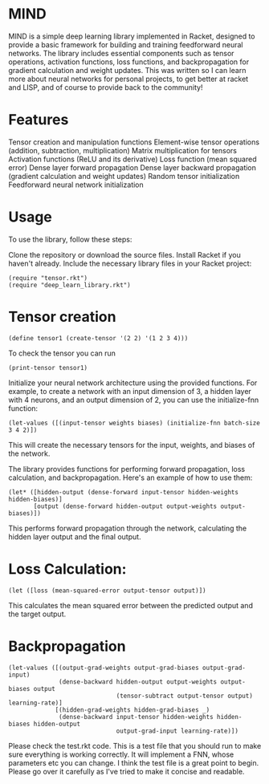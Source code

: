 # MIND

MIND is a simple deep learning library implemented in Racket, designed to provide a basic framework for building and training feedforward neural networks. The library includes essential components such as tensor operations, activation functions, loss functions, and backpropagation for gradient calculation and weight updates. This was written so I can learn more about neural networks for personal projects, to get better at racket and LISP, and of course to provide back to the community!

# Features

Tensor creation and manipulation functions
Element-wise tensor operations (addition, subtraction, multiplication)
Matrix multiplication for tensors
Activation functions (ReLU and its derivative)
Loss function (mean squared error)
Dense layer forward propagation
Dense layer backward propagation (gradient calculation and weight updates)
Random tensor initialization
Feedforward neural network initialization

# Usage
To use the library, follow these steps:

Clone the repository or download the source files.
Install Racket if you haven't already.
Include the necessary library files in your Racket project:
```
(require "tensor.rkt")
(require "deep_learn_library.rkt")
```

# Tensor creation
```
(define tensor1 (create-tensor '(2 2) '(1 2 3 4)))
```
To check the tensor you can run 

```
(print-tensor tensor1)
```

Initialize your neural network architecture using the provided functions. For example, to create a network with an input dimension of 3, a hidden layer with 4 neurons, and an output dimension of 2, you can use the initialize-fnn function:

```
(let-values ([(input-tensor weights biases) (initialize-fnn batch-size 3 4 2)])
```
This will create the necessary tensors for the input, weights, and biases of the network.

The library provides functions for performing forward propagation, loss calculation, and backpropagation. Here's an example of how to use them:

```
(let* ([hidden-output (dense-forward input-tensor hidden-weights hidden-biases)]
       [output (dense-forward hidden-output output-weights output-biases)])
```

This performs forward propagation through the network, calculating the hidden layer output and the final output.

# Loss Calculation: 

```
(let ([loss (mean-squared-error output-tensor output)])
```

This calculates the mean squared error between the predicted output and the target output.

# Backpropagation 

```
(let-values ([(output-grad-weights output-grad-biases output-grad-input)
              (dense-backward hidden-output output-weights output-biases output
                              (tensor-subtract output-tensor output) learning-rate)]
             [(hidden-grad-weights hidden-grad-biases _)
              (dense-backward input-tensor hidden-weights hidden-biases hidden-output
                              output-grad-input learning-rate)])
```
Please check the test.rkt code. This is a test file that you should run to make sure everything is working correctly. It will implement a FNN, whose parameters etc you can change. I think the test file is a great point to begin. Please go over it carefully as I've tried to make it concise and readable. 
